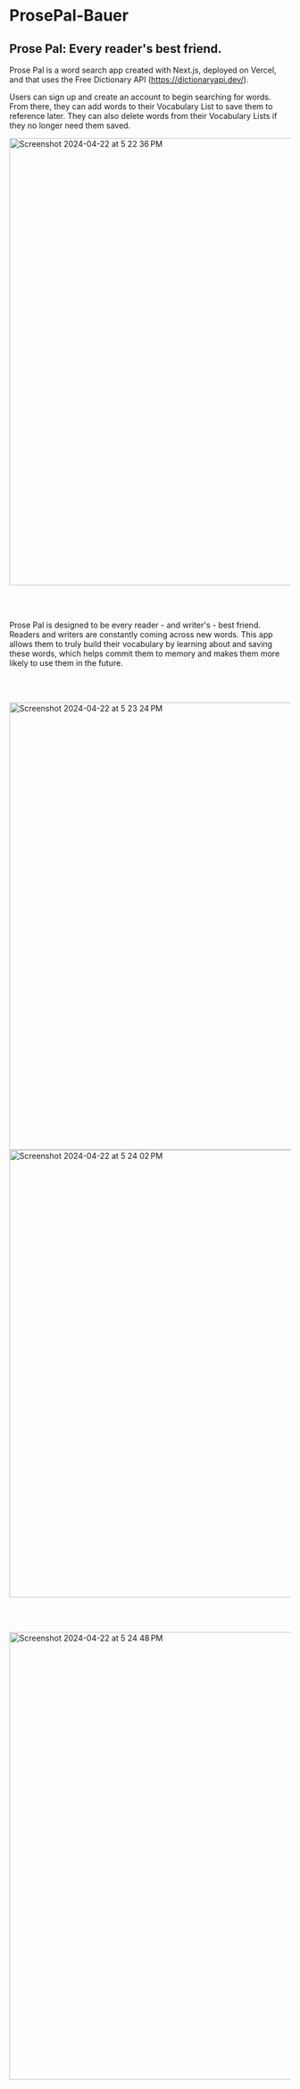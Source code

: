 # ProsePal-Bauer

<h2>Prose Pal: Every reader's best friend.</h2>

Prose Pal is a word search app created with Next.js, deployed on Vercel, and that uses the Free Dictionary API (https://dictionaryapi.dev/).

Users can sign up and create an account to begin searching for words. From there, they can add words to their Vocabulary List to save them to reference later. They can also delete words from their Vocabulary Lists if they no longer need them saved.

<img width="800" alt="Screenshot 2024-04-22 at 5 22 36 PM" src="https://github.com/juliacbauer/ProsePal-Bauer/assets/122422145/74bea7c4-a9bf-4716-b0eb-0239d3c7b768">

<br> </br>

Prose Pal is designed to be every reader - and writer's - best friend. Readers and writers are constantly coming across new words. This app allows them to truly build their vocabulary by learning about and saving these words, which helps commit them to memory and makes them more likely to use them in the future.

<br> </br>

<img width="800" alt="Screenshot 2024-04-22 at 5 23 24 PM" src="https://github.com/juliacbauer/ProsePal-Bauer/assets/122422145/b2545c7b-1ec8-42ae-8f75-d21cd32c0abf">

<img width="800" alt="Screenshot 2024-04-22 at 5 24 02 PM" src="https://github.com/juliacbauer/ProsePal-Bauer/assets/122422145/01822888-c6a2-44d0-97fe-9e4d23af370f">

<br> </br>

<img width="800" alt="Screenshot 2024-04-22 at 5 24 48 PM" src="https://github.com/juliacbauer/ProsePal-Bauer/assets/122422145/71256549-9d08-4dfc-a212-36a05ed5005d">
